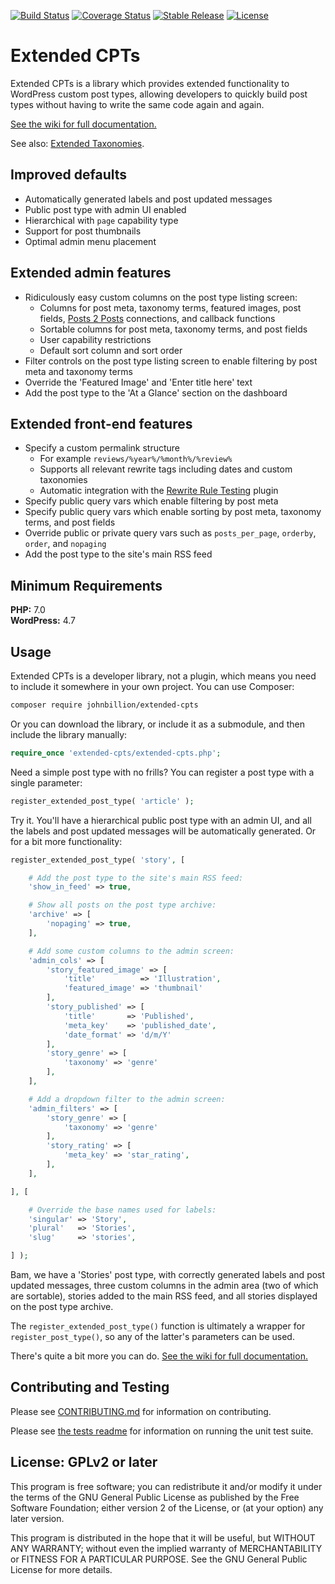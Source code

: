 [![Build Status](https://travis-ci.org/johnbillion/extended-cpts.svg?branch=master)](https://travis-ci.org/johnbillion/extended-cpts)
[![Coverage Status](https://codecov.io/gh/johnbillion/extended-cpts/branch/master/graph/badge.svg)](https://codecov.io/gh/johnbillion/extended-cpts)
[![Stable Release](https://img.shields.io/packagist/v/johnbillion/extended-cpts.svg)](https://packagist.org/packages/johnbillion/extended-cpts)
[![License](https://img.shields.io/badge/license-GPL_v2%2B-blue.svg)](https://github.com/johnbillion/extended-cpts/blob/master/LICENSE)

# Extended CPTs #

Extended CPTs is a library which provides extended functionality to WordPress custom post types, allowing developers to quickly build post types without having to write the same code again and again.

[See the wiki for full documentation.](https://github.com/johnbillion/extended-cpts/wiki)

See also: [Extended Taxonomies](https://github.com/johnbillion/extended-taxos).

## Improved defaults ##

 * Automatically generated labels and post updated messages
 * Public post type with admin UI enabled
 * Hierarchical with `page` capability type
 * Support for post thumbnails
 * Optimal admin menu placement

## Extended admin features ##

 * Ridiculously easy custom columns on the post type listing screen:
   * Columns for post meta, taxonomy terms, featured images, post fields, [Posts 2 Posts](https://wordpress.org/plugins/posts-to-posts/) connections, and callback functions
   * Sortable columns for post meta, taxonomy terms, and post fields
   * User capability restrictions
   * Default sort column and sort order
 * Filter controls on the post type listing screen to enable filtering by post meta and taxonomy terms
 * Override the 'Featured Image' and 'Enter title here' text
 * Add the post type to the 'At a Glance' section on the dashboard

## Extended front-end features ##

 * Specify a custom permalink structure
   * For example `reviews/%year%/%month%/%review%`
   * Supports all relevant rewrite tags including dates and custom taxonomies
   * Automatic integration with the [Rewrite Rule Testing](https://wordpress.org/plugins/rewrite-testing/) plugin
 * Specify public query vars which enable filtering by post meta
 * Specify public query vars which enable sorting by post meta, taxonomy terms, and post fields
 * Override public or private query vars such as `posts_per_page`, `orderby`, `order`, and `nopaging`
 * Add the post type to the site's main RSS feed

## Minimum Requirements ##

**PHP:** 7.0  
**WordPress:** 4.7  

## Usage ##

Extended CPTs is a developer library, not a plugin, which means you need to include it somewhere in your own project.
You can use Composer:

```bash
composer require johnbillion/extended-cpts
```

Or you can download the library, or include it as a submodule, and then include the library manually:

```php
require_once 'extended-cpts/extended-cpts.php';
```

Need a simple post type with no frills? You can register a post type with a single parameter:

```php
register_extended_post_type( 'article' );
```

Try it. You'll have a hierarchical public post type with an admin UI, and all the labels and post updated messages will be automatically generated. Or for a bit more functionality:

```php
register_extended_post_type( 'story', [

	# Add the post type to the site's main RSS feed:
	'show_in_feed' => true,

	# Show all posts on the post type archive:
	'archive' => [
		'nopaging' => true,
	],

	# Add some custom columns to the admin screen:
	'admin_cols' => [
		'story_featured_image' => [
			'title'          => 'Illustration',
			'featured_image' => 'thumbnail'
		],
		'story_published' => [
			'title'       => 'Published',
			'meta_key'    => 'published_date',
			'date_format' => 'd/m/Y'
		],
		'story_genre' => [
			'taxonomy' => 'genre'
		],
	],

	# Add a dropdown filter to the admin screen:
	'admin_filters' => [
		'story_genre' => [
			'taxonomy' => 'genre'
		],
		'story_rating' => [
			'meta_key' => 'star_rating',
		],
	],

], [

	# Override the base names used for labels:
	'singular' => 'Story',
	'plural'   => 'Stories',
	'slug'     => 'stories',

] );
```

Bam, we have a 'Stories' post type, with correctly generated labels and post updated messages, three custom columns in the admin area (two of which are sortable), stories added to the main RSS feed, and all stories displayed on the post type archive.

The `register_extended_post_type()` function is ultimately a wrapper for `register_post_type()`, so any of the latter's parameters can be used.

There's quite a bit more you can do. [See the wiki for full documentation.](https://github.com/johnbillion/extended-cpts/wiki)

## Contributing and Testing ##

Please see [CONTRIBUTING.md](CONTRIBUTING.md) for information on contributing.

Please see [the tests readme](tests/README.md) for information on running the unit test suite.

## License: GPLv2 or later ##

This program is free software; you can redistribute it and/or modify
it under the terms of the GNU General Public License as published by
the Free Software Foundation; either version 2 of the License, or
(at your option) any later version.

This program is distributed in the hope that it will be useful,
but WITHOUT ANY WARRANTY; without even the implied warranty of
MERCHANTABILITY or FITNESS FOR A PARTICULAR PURPOSE.  See the
GNU General Public License for more details.
